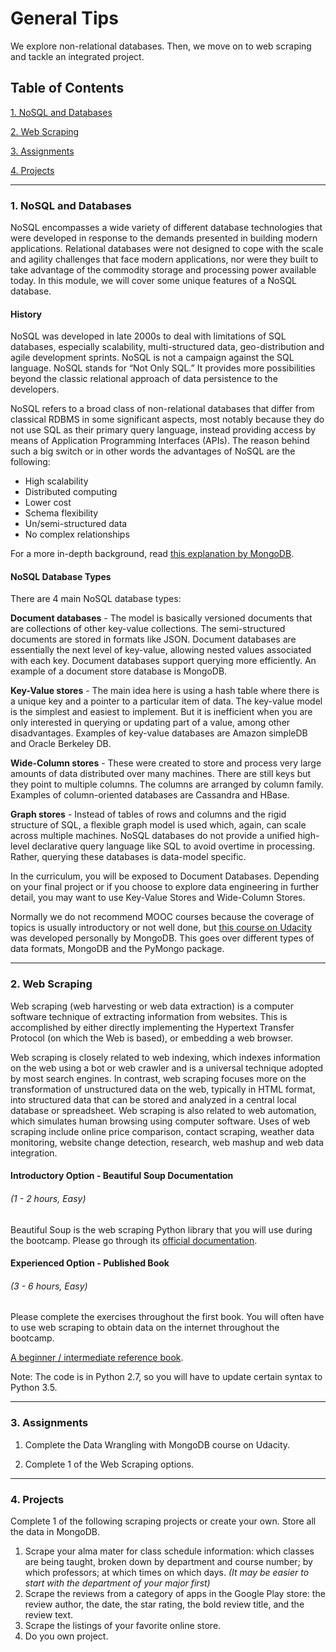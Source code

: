 # General Tips

We explore non-relational databases. Then, we move on to web scraping and tackle an integrated project.

## Table of Contents
[1. NoSQL and Databases](#section-a)

[2. Web Scraping](#section-b)

[3. Assignments](#section-c)

[4. Projects](#section-d)

---

### <a name="section-a"></a>1. NoSQL and Databases

NoSQL encompasses a wide variety of different database technologies that were developed in response to the demands presented in building modern applications. Relational databases were not designed to cope with the scale and agility challenges that face modern applications, nor were they built to take advantage of the commodity storage and processing power available today. In this module, we will cover some unique features of a NoSQL database.

#### History
NoSQL was developed in late 2000s to deal with limitations of SQL databases, especially scalability, multi-structured data, geo-distribution and agile development sprints. NoSQL is not a campaign against the SQL language. NoSQL stands for “Not Only SQL.” It provides more possibilities beyond the classic relational approach of data persistence to the developers.

NoSQL refers to a broad class of non-relational databases that differ from classical RDBMS in some significant aspects, most notably because they do not use SQL as their primary query language, instead providing access by means of Application Programming Interfaces (APIs).
The reason behind such a big switch or in other words the advantages of NoSQL are the following:

- High scalability
- Distributed computing
- Lower cost
- Schema flexibility
- Un/semi-structured data
- No complex relationships

For a more in-depth background, read [this explanation by MongoDB](https://www.mongodb.com/nosql-explained).

#### NoSQL Database Types
There are 4 main NoSQL database types:

**Document databases** - The model is basically versioned documents that are collections of other key-value collections. The semi-structured documents are stored in formats like JSON. Document databases are essentially the next level of key-value, allowing nested values associated with each key. Document databases support querying more efficiently. An example of a document store database is MongoDB.

**Key-Value stores** - The main idea here is using a hash table where there is a unique key and a pointer to a particular item of data. The key-value model is the simplest and easiest to implement. But it is inefficient when you are only interested in querying or updating part of a value, among other disadvantages. Examples of key-value databases are Amazon simpleDB and Oracle Berkeley DB.

**Wide-Column stores** - These were created to store and process very large amounts of data distributed over many machines. There are still keys but they point to multiple columns. The columns are arranged by column family. Examples of column-oriented databases are Cassandra and HBase.

**Graph stores** - Instead of tables of rows and columns and the rigid structure of SQL, a flexible graph model is used which, again, can scale across multiple machines. NoSQL databases do not provide a unified high-level declarative query language like SQL to avoid overtime in processing. Rather, querying these databases is data-model specific.

In the curriculum, you will be exposed to Document Databases. Depending on your final project or if you choose to explore data engineering in further detail, you may want to use Key-Value Stores and Wide-Column Stores.

Normally we do not recommend MOOC courses because the coverage of topics is usually introductory or not well done, but [this course on Udacity](https://www.udacity.com/course/data-wrangling-with-mongodb--ud032) was developed personally by MongoDB. This goes over different types of data formats, MongoDB and the PyMongo package.

---

### <a name="section-b"></a>2. Web Scraping

Web scraping (web harvesting or web data extraction) is a computer software technique of extracting information from websites. This is accomplished by either directly implementing the Hypertext Transfer Protocol (on which the Web is based), or embedding a web browser.

Web scraping is closely related to web indexing, which indexes information on the web using a bot or web crawler and is a universal technique adopted by most search engines. In contrast, web scraping focuses more on the transformation of unstructured data on the web, typically in HTML format, into structured data that can be stored and analyzed in a central local database or spreadsheet. Web scraping is also related to web automation, which simulates human browsing using computer software. Uses of web scraping include online price comparison, contact scraping, weather data monitoring, website change detection, research, web mashup and web data integration.

#### Introductory Option - Beautiful Soup Documentation
###### (1 - 2 hours, Easy)

Beautiful Soup is the web scraping Python library that you will use during the bootcamp. Please go through its [official documentation](https://www.crummy.com/software/BeautifulSoup/bs4/doc).

#### Experienced Option - Published Book
###### (3 - 6 hours, Easy)

Please complete the exercises throughout the first book. You will often have to use web scraping to obtain data on the internet throughout the bootcamp.

[A beginner / intermediate reference book](https://s3.amazonaws.com/ds-foundations/resources/web_scraping_with_python.pdf).

Note: The code is in Python 2.7, so you will have to update certain syntax to Python 3.5.

---

### <a name="section-c"></a>3. Assignments

1. Complete the Data Wrangling with MongoDB course on Udacity.

2. Complete 1 of the Web Scraping options.

---

### <a name="section-d"></a>4. Projects

Complete 1 of the following scraping projects or create your own. Store all the data in MongoDB.

1. Scrape your alma mater for class schedule information: which classes are being taught, broken down by department and course number; by which professors; at which times on which days. *(It may be easier to start with the department of your major first)*
2. Scrape the reviews from a category of apps in the Google Play store: the review author, the date, the star rating, the bold review title, and the review text.
3. Scrape the listings of your favorite online store.
4. Do you own project.
